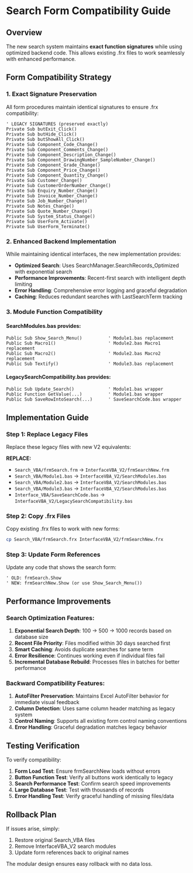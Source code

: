 # Search Form Compatibility Guide

## Overview
The new search system maintains **exact function signatures** while using optimized backend code. This allows existing .frx files to work seamlessly with enhanced performance.

## Form Compatibility Strategy

### 1. Exact Signature Preservation
All form procedures maintain identical signatures to ensure .frx compatibility:

```vba
' LEGACY SIGNATURES (preserved exactly)
Private Sub butExit_Click()
Private Sub butHide_Click()
Private Sub butShowAll_Click()
Private Sub Component_Code_Change()
Private Sub Component_Comments_Change()
Private Sub Component_Description_Change()
Private Sub Component_DrawingNumber_SampleNumber_Change()
Private Sub Component_Grade_Change()
Private Sub Component_Price_Change()
Private Sub Component_Quantity_Change()
Private Sub Customer_Change()
Private Sub CustomerOrderNumber_Change()
Private Sub Enquiry_Number_Change()
Private Sub Invoice_Number_Change()
Private Sub Job_Number_Change()
Private Sub Notes_Change()
Private Sub Quote_Number_Change()
Private Sub System_Status_Change()
Private Sub UserForm_Activate()
Private Sub UserForm_Terminate()
```

### 2. Enhanced Backend Implementation
While maintaining identical interfaces, the new implementation provides:

- **Optimized Search**: Uses SearchManager.SearchRecords_Optimized with exponential search
- **Performance Improvements**: Recent-first search with intelligent depth limiting
- **Error Handling**: Comprehensive error logging and graceful degradation
- **Caching**: Reduces redundant searches with LastSearchTerm tracking

### 3. Module Function Compatibility

#### SearchModules.bas provides:
```vba
Public Sub Show_Search_Menu()          ' Module1.bas replacement
Public Sub Macro1()                    ' Module2.bas Macro1 replacement
Public Sub Macro2()                    ' Module2.bas Macro2 replacement
Public Sub Textify()                   ' Module3.bas replacement
```

#### LegacySearchCompatibility.bas provides:
```vba
Public Sub Update_Search()             ' Module1.bas wrapper
Public Function GetValue(...)          ' Module1.bas wrapper
Public Sub SaveRowIntoSearch(...)      ' SaveSearchCode.bas wrapper
```

## Implementation Guide

### Step 1: Replace Legacy Files
Replace these legacy files with new V2 equivalents:

**REPLACE:**
- `Search_VBA/frmSearch.frm` → `InterfaceVBA_V2/frmSearchNew.frm`
- `Search_VBA/Module1.bas` → `InterfaceVBA_V2/SearchModules.bas`
- `Search_VBA/Module2.bas` → `InterfaceVBA_V2/SearchModules.bas`
- `Search_VBA/Module3.bas` → `InterfaceVBA_V2/SearchModules.bas`
- `Interface_VBA/SaveSearchCode.bas` → `InterfaceVBA_V2/LegacySearchCompatibility.bas`

### Step 2: Copy .frx Files
Copy existing .frx files to work with new forms:
```bash
cp Search_VBA/frmSearch.frx InterfaceVBA_V2/frmSearchNew.frx
```

### Step 3: Update Form References
Update any code that shows the search form:
```vba
' OLD: frmSearch.Show
' NEW: frmSearchNew.Show (or use Show_Search_Menu())
```

## Performance Improvements

### Search Optimization Features:
1. **Exponential Search Depth**: 100 → 500 → 1000 records based on database size
2. **Recent File Priority**: Files modified within 30 days searched first
3. **Smart Caching**: Avoids duplicate searches for same term
4. **Error Resilience**: Continues working even if individual files fail
5. **Incremental Database Rebuild**: Processes files in batches for better performance

### Backward Compatibility Features:
1. **AutoFilter Preservation**: Maintains Excel AutoFilter behavior for immediate visual feedback
2. **Column Detection**: Uses same column header matching as legacy system
3. **Control Naming**: Supports all existing form control naming conventions
4. **Error Handling**: Graceful degradation matches legacy behavior

## Testing Verification

To verify compatibility:

1. **Form Load Test**: Ensure frmSearchNew loads without errors
2. **Button Function Test**: Verify all buttons work identically to legacy
3. **Search Performance Test**: Confirm search speed improvements
4. **Large Database Test**: Test with thousands of records
5. **Error Handling Test**: Verify graceful handling of missing files/data

## Rollback Plan

If issues arise, simply:
1. Restore original Search_VBA files
2. Remove InterfaceVBA_V2 search modules
3. Update form references back to original names

The modular design ensures easy rollback with no data loss.
